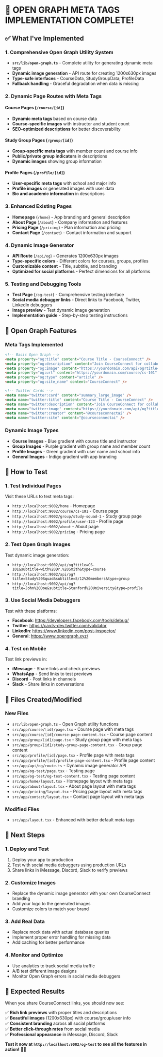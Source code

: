 # 🎯 **OPEN GRAPH META TAGS IMPLEMENTATION COMPLETE!**

## ✅ **What I've Implemented**

### 1. **Comprehensive Open Graph Utility System**
- **`src/lib/open-graph.ts`** - Complete utility for generating dynamic meta tags
- **Dynamic image generation** - API route for creating 1200x630px images
- **Type-safe interfaces** - CourseData, StudyGroupData, ProfileData
- **Fallback handling** - Graceful degradation when data is missing

### 2. **Dynamic Page Routes with Meta Tags**

#### **Course Pages** (`/course/[id]`)
- **Dynamic meta tags** based on course data
- **Course-specific images** with instructor and student count
- **SEO-optimized descriptions** for better discoverability

#### **Study Group Pages** (`/group/[id]`)
- **Group-specific meta tags** with member count and course info
- **Public/private group indicators** in descriptions
- **Dynamic images** showing group information

#### **Profile Pages** (`/profile/[id]`)
- **User-specific meta tags** with school and major info
- **Profile images** or generated images with user data
- **Bio and academic information** in descriptions

### 3. **Enhanced Existing Pages**
- **Homepage** (`/home`) - App branding and general description
- **About Page** (`/about`) - Company information and features
- **Pricing Page** (`/pricing`) - Plan information and pricing
- **Contact Page** (`/contact`) - Contact information and support

### 4. **Dynamic Image Generator**
- **API Route** (`/api/og`) - Generates 1200x630px images
- **Type-specific colors** - Different colors for courses, groups, profiles
- **Customizable content** - Title, subtitle, and branding
- **Optimized for social platforms** - Perfect dimensions for all platforms

### 5. **Testing and Debugging Tools**
- **Test Page** (`/og-test`) - Comprehensive testing interface
- **Social media debugger links** - Direct links to Facebook, Twitter, LinkedIn debuggers
- **Image preview** - Test dynamic image generation
- **Implementation guide** - Step-by-step testing instructions

## 🎨 **Open Graph Features**

### **Meta Tags Implemented**
```html
<!-- Basic Open Graph -->
<meta property="og:title" content="Course Title - CourseConnect" />
<meta property="og:description" content="Join CourseConnect for collaborative learning..." />
<meta property="og:image" content="https://yourdomain.com/api/og?title=..." />
<meta property="og:url" content="https://yourdomain.com/course/cs-101" />
<meta property="og:type" content="article" />
<meta property="og:site_name" content="CourseConnect" />

<!-- Twitter Cards -->
<meta name="twitter:card" content="summary_large_image" />
<meta name="twitter:title" content="Course Title - CourseConnect" />
<meta name="twitter:description" content="Join CourseConnect for collaborative learning..." />
<meta name="twitter:image" content="https://yourdomain.com/api/og?title=..." />
<meta name="twitter:creator" content="@courseconnectai" />
<meta name="twitter:site" content="@courseconnectai" />
```

### **Dynamic Image Types**
- **Course Images** - Blue gradient with course title and instructor
- **Group Images** - Purple gradient with group name and member count  
- **Profile Images** - Green gradient with user name and school info
- **General Images** - Indigo gradient with app branding

## 🧪 **How to Test**

### **1. Test Individual Pages**
Visit these URLs to test meta tags:
- `http://localhost:9002/home` - Homepage
- `http://localhost:9002/course/cs-101` - Course page
- `http://localhost:9002/group/study-squad-1` - Study group page
- `http://localhost:9002/profile/user-123` - Profile page
- `http://localhost:9002/about` - About page
- `http://localhost:9002/pricing` - Pricing page

### **2. Test Open Graph Images**
Test dynamic image generation:
- `http://localhost:9002/api/og?title=CS-101&subtitle=with%20Dr.%20Smith&type=course`
- `http://localhost:9002/api/og?title=Study%20Squad&subtitle=8/12%20members&type=group`
- `http://localhost:9002/api/og?title=John%20Doe&subtitle=Stanford%20University&type=profile`

### **3. Use Social Media Debuggers**
Test with these platforms:
- **Facebook**: https://developers.facebook.com/tools/debug/
- **Twitter**: https://cards-dev.twitter.com/validator
- **LinkedIn**: https://www.linkedin.com/post-inspector/
- **General**: https://www.opengraph.xyz/

### **4. Test on Mobile**
Test link previews in:
- **iMessage** - Share links and check previews
- **WhatsApp** - Send links to test previews
- **Discord** - Post links in channels
- **Slack** - Share links in conversations

## 🔧 **Files Created/Modified**

### **New Files**
- `src/lib/open-graph.ts` - Open Graph utility functions
- `src/app/course/[id]/page.tsx` - Course page with meta tags
- `src/app/course/[id]/course-page-content.tsx` - Course page content
- `src/app/group/[id]/page.tsx` - Study group page with meta tags
- `src/app/group/[id]/study-group-page-content.tsx` - Group page content
- `src/app/profile/[id]/page.tsx` - Profile page with meta tags
- `src/app/profile/[id]/profile-page-content.tsx` - Profile page content
- `src/app/api/og/route.ts` - Dynamic image generator API
- `src/app/og-test/page.tsx` - Testing page
- `src/app/og-test/og-test-content.tsx` - Testing page content
- `src/app/home/layout.tsx` - Homepage layout with meta tags
- `src/app/about/layout.tsx` - About page layout with meta tags
- `src/app/pricing/layout.tsx` - Pricing page layout with meta tags
- `src/app/contact/layout.tsx` - Contact page layout with meta tags

### **Modified Files**
- `src/app/layout.tsx` - Enhanced with better default meta tags

## 🚀 **Next Steps**

### **1. Deploy and Test**
1. Deploy your app to production
2. Test with social media debuggers using production URLs
3. Share links in iMessage, Discord, Slack to verify previews

### **2. Customize Images**
- Replace the dynamic image generator with your own CourseConnect branding
- Add your logo to the generated images
- Customize colors to match your brand

### **3. Add Real Data**
- Replace mock data with actual database queries
- Implement proper error handling for missing data
- Add caching for better performance

### **4. Monitor and Optimize**
- Use analytics to track social media traffic
- A/B test different image designs
- Monitor Open Graph errors in social media debuggers

## 🎉 **Expected Results**

When you share CourseConnect links, you should now see:

✅ **Rich link previews** with proper titles and descriptions  
✅ **Beautiful images** (1200x630px) with course/group/user info  
✅ **Consistent branding** across all social platforms  
✅ **Better click-through rates** from social media  
✅ **Professional appearance** in iMessage, Discord, Slack  

**Test it now at `http://localhost:9002/og-test` to see all the features in action!** 🎯✨
